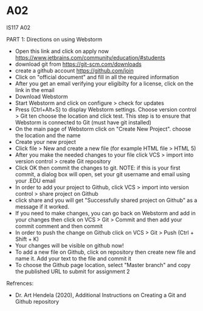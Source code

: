 # A02
IS117 A02

PART 1: Directions on using Webstorm
- Open this link and click on apply now https://www.jetbrains.com/community/education/#students
- download git from https://git-scm.com/downloads
- create a github account https://github.com/join
- Click on "official document" and fill in all the required information
- After you get an email verifying your eligibilty for a license, click on the link in the email
- Download Webstorm
- Start Webstorm and click on configure > check for updates
- Press (Ctrl+Alt+S) to display Webstorm settings. Choose version control > Git ten choose the location and click test. This step is to ensure that Webstorm is connected to Git (must have git installed)
- On the main page of Webstorm click on "Create New Project". choose the location and the name
- Create your new project
- Click file > New and create a new file (for example HTML file > HTML 5)
- After you make the needed changes to your file click VCS > import into version control > create Git repository
- Click OK then commit the changes to git. NOTE: if this is your first commit, a dialog box will open, set your git username and email using your .EDU email
- In order to add your project to Github, click VCS > import into version control > share project on Github
- click share and you will get "Successfully shared project on Github" as a message if it worked.
- If you need to make changes, you can go back on Webstorm and add in your changes then click on VCS > Git > Commit and then add your commit comment and then commit
- In order to push the change on Github click on VCS > Git > Push (Ctrl + Shift + K)
- Your changes will be visible on github now!
- To add a new file on Github, click on repository then create new file and name it. Add your text to the file and commit it
- To choose the Github page location, select "Master branch" and copy the published URL to submit for assignment 2
  
Refrences:
- Dr. Art Hendela (2020),  Additional Instructions on Creating a Git and Github repository
